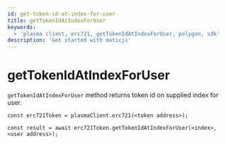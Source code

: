 ```yaml
---
id: get-token-id-at-index-for-user
title: getTokenIdAtIndexForUser
keywords:
  - 'plasma client, erc721, getTokenIdAtIndexForUser, polygon, sdk'
description: 'Get started with maticjs'
---
```


# getTokenIdAtIndexForUser

`getTokenIdAtIndexForUser` method returns token id on supplied index for user.

```
const erc721Token = plasmaClient.erc721(<token address>);

const result = await erc721Token.getTokenIdAtIndexForUser(<index>,<user address>);

```
